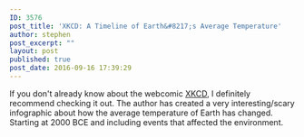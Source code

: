 ```yaml
---
ID: 3576
post_title: 'XKCD: A Timeline of Earth&#8217;s Average Temperature'
author: stephen
post_excerpt: ""
layout: post
published: true
post_date: 2016-09-16 17:39:29
---
```

If you don't already know about the webcomic <a href="http://xkcd.com/1732/">XKCD</a>, I definitely recommend checking it out. The author has created a very interesting/scary infographic about how the average temperature of Earth has changed. Starting at 2000 BCE and including events that affected the environment.